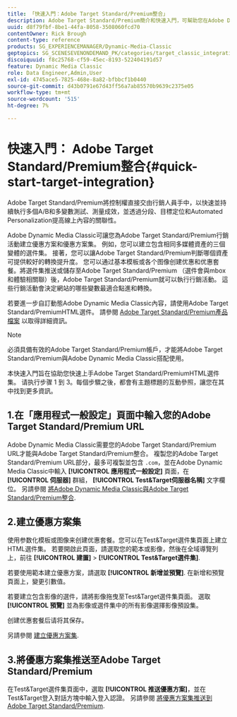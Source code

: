 ```yaml
---
title: 「快速入門：Adobe Target Standard/Premium整合」
description: Adobe Target Standard/Premium簡介和快速入門，可幫助您在Adobe Dynamic Media Classic中快速上手並執行Adobe Target Standard/Premium整合技術。
uuid: d8f79fbf-8be1-44fa-8058-3508060fcd70
contentOwner: Rick Brough
content-type: reference
products: SG_EXPERIENCEMANAGER/Dynamic-Media-Classic
geptopics: SG_SCENESEVENONDEMAND_PK/categories/target_classic_integration
discoiquuid: f8c25768-cf59-45ec-8193-522404191d57
feature: Dynamic Media Classic
role: Data Engineer,Admin,User
exl-id: 4745ace5-7825-468e-8a82-bfbbcf1b0440
source-git-commit: d43b0791e67d43ff56a7ab85570b9639c2375e05
workflow-type: tm+mt
source-wordcount: '515'
ht-degree: 7%

---
```


# 快速入門： Adobe Target Standard/Premium整合{#quick-start-target-integration}

Adobe Target Standard/Premium將控制權直接交由行銷人員手中，以快速並持續執行多個A/B和多變數測試、測量成效，並透過分段、目標定位和Automated Personalization提高線上內容的關聯性。

Adobe Dynamic Media Classic可讓您為Adobe Target Standard/Premium行銷活動建立優惠方案和優惠方案集。 例如，您可以建立包含相同多媒體資產的三個變體的選件集。 接著，您可以讓Adobe Target Standard/Premium判斷哪個資產可提供較好的轉換提升度。 您可以通过基本模板或各个图像创建优惠和优惠套餐。將選件集推送或儲存至Adobe Target Standard/Premium （選件會與mbox和體驗相關聯）後，Adobe Target Standard/Premium就可以執行行銷活動。 這些行銷活動會決定網站的哪些變數最適合點進和轉換。

若要進一步自訂動態Adobe Dynamic Media Classic內容，請使用Adobe Target Standard/PremiumHTML選件。 請參閱 [Adobe Target Standard/Premium產品檔案](https://experienceleague.adobe.com/docs/target.html) 以取得詳細資訊。

>[!NOTE]
>
>必須具備有效的Adobe Target Standard/Premium帳戶，才能將Adobe Target Standard/Premium與Adobe Dynamic Media Classic搭配使用。

本快速入門旨在協助您快速上手Adobe Target Standard/PremiumHTML選件集。 请执行步骤 1 到 3。每個步驟之後，都會有主題標題的互動參照，讓您在其中找到更多資訊。

## 1.在「應用程式一般設定」頁面中輸入您的Adobe Target Standard/Premium URL

Adobe Dynamic Media Classic需要您的Adobe Target Standard/Premium URL才能與Adobe Target Standard/Premium整合。 複製您的Adobe Target Standard/Premium URL部分，最多可複製並包含 `.com`，並在Adobe Dynamic Media Classic中輸入 **[!UICONTROL 應用程式一般設定]** 頁面，在 **[!UICONTROL 伺服器]** 群組， **[!UICONTROL Test&amp;Target伺服器名稱]** 文字欄位。 另請參閱 [將Adobe Dynamic Media Classic與Adobe Target Standard/Premium整合](integrating-dmc-with-target.md#integrating-dmc-with-target).

## 2.建立優惠方案集

使用参数化模板或图像来创建优惠套餐。您可以在Test&amp;Target選件集頁面上建立HTML選件集。 若要開啟此頁面，請選取您的範本或影像，然後在全域導覽列上，前往 **[!UICONTROL 建置]** > **[!UICONTROL Test&amp;Target選件集]**.

若要使用範本建立優惠方案，請選取 **[!UICONTROL 新增並預覽]**. 在新增和預覽頁面上，變更引數值。

若要建立包含影像的選件，請將影像拖曳至Test&amp;Target選件集頁面。 選取 **[!UICONTROL 預覽]** 並為影像或選件集中的所有影像選擇影像預設集。

创建优惠套餐后请将其保存。

另請參閱 [建立優惠方案集](creating-offer-set.md#creating_an_offer_set).

## 3.將優惠方案集推送至Adobe Target Standard/Premium

在Test&amp;Target選件集頁面中，選取 **[!UICONTROL 推送優惠方案]**，並在Test&amp;Target登入對話方塊中輸入登入認證。 另請參閱 [將優惠方案集推送到Adobe Target Standard/Premium](pushing-offer-sets-target.md#pushing_offer_sets_to_target).
